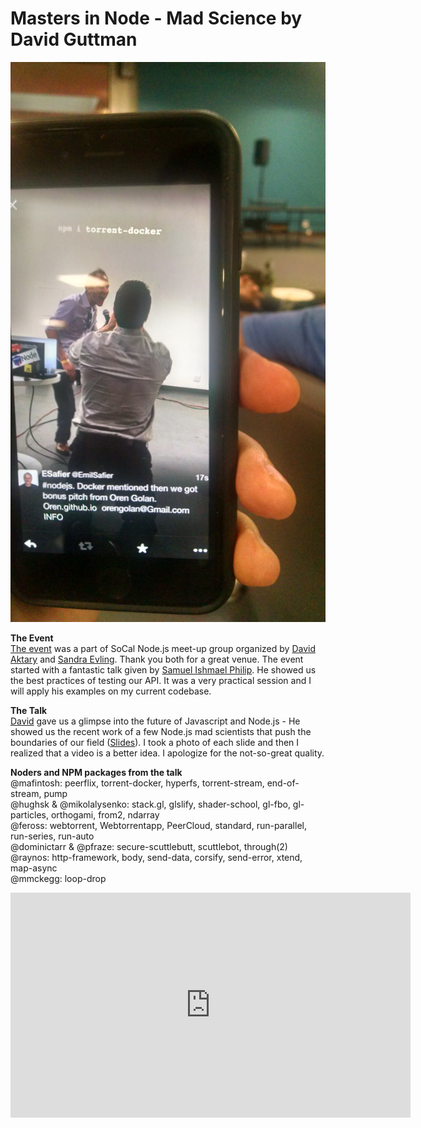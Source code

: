 # Masters in Node - Mad Science by David Guttman

![masters in node](images/masters-in-node.jpg)

**The Event**  
[The event](https://www.meetup.com/SoCal-Node-JS/events/222626246) was a part of SoCal Node.js meet-up group organized by [David Aktary](https://twitter.com/davidaktary) and [Sandra Evling](https://www.meetup.com/SoCal-Node-JS/members/14551792). Thank you both for a great venue. The event started with a fantastic talk given by [Samuel Ishmael Philip](https://github.com/ishmaelthedestroyer). He showed us the best practices of testing our API. It was a very practical session and I will apply his examples on my current codebase.
 
**The Talk**  
[David](https://twitter.com/davidguttman) gave us a glimpse into the future of Javascript and Node.js - He showed us the recent work of a few Node.js mad scientists that push the boundaries of our field ([Slides]( https://masters-in-node.surge.sh)). I took a photo of each slide and then I realized that a video is a better idea. I apologize for the not-so-great quality.

**Noders and NPM packages from the talk**  
@mafintosh: peerflix, torrent-docker, hyperfs, torrent-stream, end-of-stream, pump  
@hughsk & @mikolalysenko: stack.gl, glslify, shader-school, gl-fbo, gl-particles, orthogami, from2, ndarray  
@feross: webtorrent, Webtorrentapp, PeerCloud, standard, run-parallel, run-series, run-auto  
@dominictarr & @pfraze: secure-scuttlebutt, scuttlebot, through(2)  
@raynos: http-framework, body, send-data, corsify, send-error, xtend, map-async  
@mmckegg: loop-drop

<iframe width="640" height="360" src="https://www.youtube.com/embed/teKHGhfSzF0?rel=0" frameborder="0" allowfullscreen></iframe>

